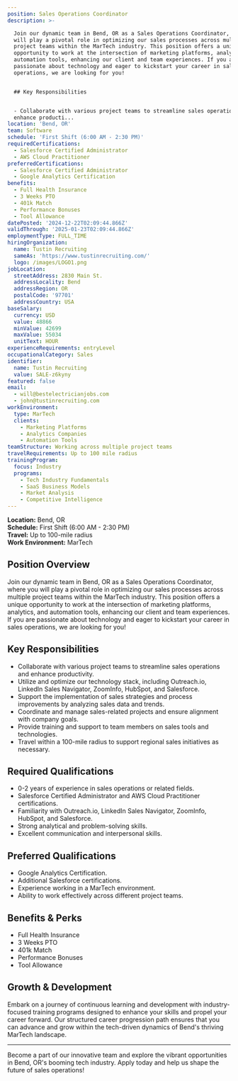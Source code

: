 ```yaml
---
position: Sales Operations Coordinator
description: >-

  Join our dynamic team in Bend, OR as a Sales Operations Coordinator, where you
  will play a pivotal role in optimizing our sales processes across multiple
  project teams within the MarTech industry. This position offers a unique
  opportunity to work at the intersection of marketing platforms, analytics, and
  automation tools, enhancing our client and team experiences. If you are
  passionate about technology and eager to kickstart your career in sales
  operations, we are looking for you!


  ## Key Responsibilities


  - Collaborate with various project teams to streamline sales operations and
  enhance producti...
location: 'Bend, OR'
team: Software
schedule: 'First Shift (6:00 AM - 2:30 PM)'
requiredCertifications:
  - Salesforce Certified Administrator
  - AWS Cloud Practitioner
preferredCertifications:
  - Salesforce Certified Administrator
  - Google Analytics Certification
benefits:
  - Full Health Insurance
  - 3 Weeks PTO
  - 401k Match
  - Performance Bonuses
  - Tool Allowance
datePosted: '2024-12-22T02:09:44.866Z'
validThrough: '2025-01-23T02:09:44.866Z'
employmentType: FULL_TIME
hiringOrganization:
  name: Tustin Recruiting
  sameAs: 'https://www.tustinrecruiting.com/'
  logo: /images/LOGO1.png
jobLocation:
  streetAddress: 2830 Main St.
  addressLocality: Bend
  addressRegion: OR
  postalCode: '97701'
  addressCountry: USA
baseSalary:
  currency: USD
  value: 48866
  minValue: 42699
  maxValue: 55034
  unitText: HOUR
experienceRequirements: entryLevel
occupationalCategory: Sales
identifier:
  name: Tustin Recruiting
  value: SALE-z6kyny
featured: false
email:
  - will@bestelectricianjobs.com
  - john@tustinrecruiting.com
workEnvironment:
  type: MarTech
  clients:
    - Marketing Platforms
    - Analytics Companies
    - Automation Tools
teamStructure: Working across multiple project teams
travelRequirements: Up to 100 mile radius
trainingProgram:
  focus: Industry
  programs:
    - Tech Industry Fundamentals
    - SaaS Business Models
    - Market Analysis
    - Competitive Intelligence
---
```


**Location:** Bend, OR  
**Schedule:** First Shift (6:00 AM - 2:30 PM)  
**Travel:** Up to 100-mile radius  
**Work Environment:** MarTech  

## Position Overview

Join our dynamic team in Bend, OR as a Sales Operations Coordinator, where you will play a pivotal role in optimizing our sales processes across multiple project teams within the MarTech industry. This position offers a unique opportunity to work at the intersection of marketing platforms, analytics, and automation tools, enhancing our client and team experiences. If you are passionate about technology and eager to kickstart your career in sales operations, we are looking for you!

## Key Responsibilities

- Collaborate with various project teams to streamline sales operations and enhance productivity.
- Utilize and optimize our technology stack, including Outreach.io, LinkedIn Sales Navigator, ZoomInfo, HubSpot, and Salesforce.
- Support the implementation of sales strategies and process improvements by analyzing sales data and trends.
- Coordinate and manage sales-related projects and ensure alignment with company goals.
- Provide training and support to team members on sales tools and technologies.
- Travel within a 100-mile radius to support regional sales initiatives as necessary.

## Required Qualifications

- 0-2 years of experience in sales operations or related fields.
- Salesforce Certified Administrator and AWS Cloud Practitioner certifications.
- Familiarity with Outreach.io, LinkedIn Sales Navigator, ZoomInfo, HubSpot, and Salesforce.
- Strong analytical and problem-solving skills.
- Excellent communication and interpersonal skills.

## Preferred Qualifications

- Google Analytics Certification.
- Additional Salesforce certifications.
- Experience working in a MarTech environment.
- Ability to work effectively across different project teams.

## Benefits & Perks

- Full Health Insurance
- 3 Weeks PTO
- 401k Match
- Performance Bonuses
- Tool Allowance

## Growth & Development

Embark on a journey of continuous learning and development with industry-focused training programs designed to enhance your skills and propel your career forward. Our structured career progression path ensures that you can advance and grow within the tech-driven dynamics of Bend's thriving MarTech landscape.

---

Become a part of our innovative team and explore the vibrant opportunities in Bend, OR's booming tech industry. Apply today and help us shape the future of sales operations!
